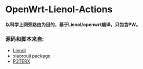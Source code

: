 # OpenWrt-Lienol-Actions

#### 以科学上网旁路由为目的，基于Lienol/openwrt编译，只包含PW。

### 源码和脚本来自:

- [Lienol](https://github.com/Lienol/openwrt )
- [xiaorouji package](https://github.com/xiaorouji/openwrt-passwall)
- [P3TERX](https://github.com/P3TERX/Actions-OpenWrt)
